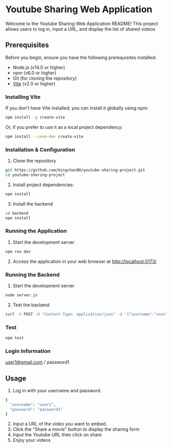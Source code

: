 # Youtube Sharing Web Application

Welcome to the Youtube Sharing Web Application README! This project allows users to log in, input a URL, and display the list of shared videos

## Prerequisites

Before you begin, ensure you have the following prerequisites installed:

- Node.js (v14.0 or higher)
- npm (v6.0 or higher)
- Git (for cloning the repository)
- [Vite](https://vitejs.dev/) (v2.0 or higher)

### Installing Vite

If you don't have Vite installed, you can install it globally using npm:

```bash
npm install -g create-vite
```

Or, if you prefer to use it as a local project dependency:

```bash
npm install --save-dev create-vite
```

### Installation & Configuration

1. Clone the repository

```bash
git https://github.com/kingchan90/youtube-sharing-project.git
cd youtube-sharing-project

```

2. Install project dependencies:

```bash
npm install
```

3. Install the backend

```bash
cd backend
npm install
```

### Running the Application

1. Start the development server

```bash
npm run dev
```

2. Access the application in your web browser at [http://localhost:5173/](http://localhost:5173/)

### Running the Backend
1. Start the development server
```bash
node server.js
```
2. Test the backend
```bash
curl -X POST -H "Content-Type: application/json" -d '{"username":"user1","password":"password1"}' http://localhost:3000/login
```

### Test
```bash
npm test
```

### Login Information
user1@gmail.com / password1

## Usage
1. Log in with your username and password.
```bash
{
  "username": "user1",
  "password": "password1"
}

```
2. Input a URL of the video you want to embed.
3. Click the "Share a movie" button to display the sharing form
4. Input the Youtube URL then click on share
5. Enjoy your videos